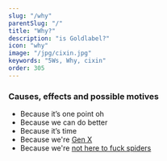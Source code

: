 ```yaml
---
slug: "/why"
parentSlug: "/"
title: "Why?"
description: "is Goldlabel?"
icon: "why"
image: "/jpg/cixin.jpg"
keywords: "5Ws, Why, cixin"
order: 305
---
```


### Causes, effects and possible motives

- Because it’s one point oh
- Because we can do better
- Because it’s time
- Because we're [Gen X](https://listingslab.com/balance/generation-x/)
- Because we're [not here to fuck spiders](https://www.urbandictionary.com/define.php?term=Not%20here%20to%20Fuck%20Spiders)
